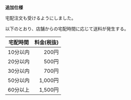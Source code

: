 **追加仕様**

宅配注文も受けるようにしました。

以下のとおり、店舗からの宅配時間に応じて送料が発生する。

| 宅配時間 | 料金(税抜) |
|:--:|--:|
|10分以内|200円|
|20分以内|500円|
|30分以内|700円|
|50分以内|1,000円|
|60分以上|1,500円|


